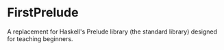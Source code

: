 # FirstPrelude
A replacement for Haskell's Prelude library (the standard library) designed for teaching beginners.

